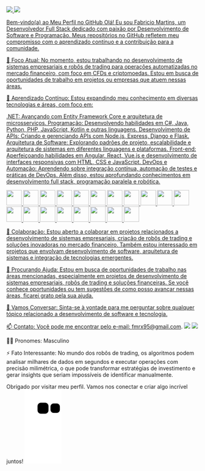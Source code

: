 
<div>
<a href="https://github.com/fmrx95">
<img loading="lazy" height="180em" src="https://github-readme-stats.vercel.app/api/top-langs/?username=Fabricio-Martins&layout=compact&langs_count=7&theme=dracula"/>
<img loading="lazy" height="180em" src="https://github-readme-stats.vercel.app/api?username=fmrx95&show_icons=true&theme=dracula&include_all_commits=true&count_private=true"/>
</div>

Bem-vindo(a) ao Meu Perfil no GitHub
Olá! Eu sou Fabricio Martins, um Desenvolvedor Full Stack dedicado com paixão por Desenvolvimento de Software e Programação. Meus repositórios no GitHub refletem meu compromisso com o aprendizado contínuo e a contribuição para a comunidade.

🔭 Foco Atual: No momento, estou trabalhando no desenvolvimento de sistemas empresariais e robôs de trading para operações automatizadas no mercado financeiro, com foco em CFDs e criptomoedas. Estou em busca de oportunidades de trabalho em projetos ou empresas que atuem nessas áreas.

🌱 Aprendizado Contínuo: Estou expandindo meu conhecimento em diversas tecnologias e áreas, com foco em:

.NET: Avançando com Entity Framework Core e arquitetura de microsserviços.
Programação: Desenvolvendo habilidades em C#, Java, Python, PHP, JavaScript, Kotlin e outras linguagens.
Desenvolvimento de APIs: Criando e gerenciando APIs com Node.js, Express, Django e Flask.
Arquitetura de Software: Explorando padrões de projeto, escalabilidade e arquitetura de sistemas em diferentes linguagens e plataformas.
Front-end: Aperfeiçoando habilidades em Angular, React, Vue.js e desenvolvimento de interfaces responsivas com HTML, CSS e JavaScript.
DevOps e Automação: Aprendendo sobre integração contínua, automação de testes e práticas de DevOps.
Além disso, estou aprofundando conhecimentos em desenvolvimento full stack, programação paralela e robótica.

<img src="https://cdn.jsdelivr.net/gh/devicons/devicon@latest/icons/angular/angular-original.svg" width="40" height="40"/> <img src="https://cdn.jsdelivr.net/gh/devicons/devicon@latest/icons/apache/apache-original-wordmark.svg"  width="40" height="40"/>
<img src="https://cdn.jsdelivr.net/gh/devicons/devicon@latest/icons/azuresqldatabase/azuresqldatabase-original.svg" width="40" height="40"/> <img src="https://cdn.jsdelivr.net/gh/devicons/devicon@latest/icons/cplusplus/cplusplus-original.svg" width="40" height="40"/>
<img src="https://cdn.jsdelivr.net/gh/devicons/devicon@latest/icons/csharp/csharp-original.svg" width="40" height="40"/> <img src="https://cdn.jsdelivr.net/gh/devicons/devicon@latest/icons/docker/docker-original-wordmark.svg" width="40" height="40"/>
<img src="https://cdn.jsdelivr.net/gh/devicons/devicon@latest/icons/github/github-original-wordmark.svg" width="40" height="40"/> <img src="https://cdn.jsdelivr.net/gh/devicons/devicon@latest/icons/google/google-original-wordmark.svg"  width="40" height="40"/>
<img src="https://cdn.jsdelivr.net/gh/devicons/devicon@latest/icons/html5/html5-original-wordmark.svg" width="40" height="40"/> <img src="https://cdn.jsdelivr.net/gh/devicons/devicon@latest/icons/java/java-original-wordmark.svg" width="40" height="40"/>
<img src="https://cdn.jsdelivr.net/gh/devicons/devicon@latest/icons/javascript/javascript-original.svg"  width="40" height="40"/> <img src="https://cdn.jsdelivr.net/gh/devicons/devicon@latest/icons/jupyter/jupyter-original-wordmark.svg" width="40" height="40" />
<img src="https://cdn.jsdelivr.net/gh/devicons/devicon@latest/icons/kubernetes/kubernetes-original-wordmark.svg" width="40" height="40"/> <img src="https://cdn.jsdelivr.net/gh/devicons/devicon@latest/icons/linux/linux-original.svg" width="40" height="40"/>
<img src="https://cdn.jsdelivr.net/gh/devicons/devicon@latest/icons/mysql/mysql-original-wordmark.svg" width="40" height="40"/> <img src="https://cdn.jsdelivr.net/gh/devicons/devicon@latest/icons/php/php-original.svg" width="40" height="40"/>
<img src="https://cdn.jsdelivr.net/gh/devicons/devicon@latest/icons/postgresql/postgresql-original-wordmark.svg" width="40" height="40"/> <img src="https://cdn.jsdelivr.net/gh/devicons/devicon@latest/icons/python/python-original-wordmark.svg" width="40" height="40"/>
<img src="https://cdn.jsdelivr.net/gh/devicons/devicon@latest/icons/windows11/windows11-original-wordmark.svg" width="40" height="40"/>
          
          
          
          
          
          
          
          
          
          
          
          
          
          

      
          
          
          


👯 Colaboração: Estou aberto a colaborar em projetos relacionados a desenvolvimento de sistemas empresariais, criação de robôs de trading e soluções inovadoras no mercado financeiro. Também estou interessado em projetos que envolvam desenvolvimento de software, arquitetura de sistemas e integração de tecnologias emergentes.


🤝 Procurando Ajuda: Estou em busca de oportunidades de trabalho nas áreas mencionadas, especialmente em projetos de desenvolvimento de sistemas empresariais, robôs de trading e soluções financeiras. Se você conhece oportunidades ou tem sugestões de como posso avançar nessas áreas, ficarei grato pela sua ajuda.

💬 Vamos Conversar: Sinta-se à vontade para me perguntar sobre qualquer tópico relacionado a desenvolvimento de software e tecnologia.

📫 Contato: Você pode me encontrar pelo e-mail: fmrx95@gmail.com. <a href = "mailto:fmrx95@gmail.com"><img loading="lazy" src="https://img.shields.io/badge/Gmail-D14836?style=for-the-badge&logo=gmail&logoColor=white" target="_blank"></a> <a href="https://www.linkedin.com/in/fabricio-martins-4b8b45266/" target="_blank"><img loading="lazy" src="https://img.shields.io/badge/-LinkedIn-%230077B5?style=for-the-badge&logo=linkedin&logoColor=white" target="_blank"></a>

🧑‍💼 Pronomes: Masculino

⚡ Fato Interessante: No mundo dos robôs de trading, os algoritmos podem analisar milhares de dados em segundos e executar operações com precisão milimétrica, o que pode transformar estratégias de investimento e gerar insights que seriam impossíveis de identificar manualmente.

Obrigado por visitar meu perfil. Vamos nos conectar e criar algo incrível juntos!
![Snake animation](https://github.com/fmrx95/Fabricio-Martins/blob/output/github-contribution-grid-snake.svg)
